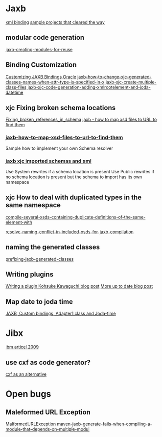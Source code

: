 # Jaxb
[xml binding](http://www.onjava.com/pub/a/onjava/2003/12/10/jaxb.html)
[sample projects that cleared the way](http://confluence.highsource.org/display/MJIIP/Sample+projects)

## modular code generation
[jaxb-creating-modules-for-reuse](http://stackoverflow.com/questions/5869547/jaxb-creating-modules-for-reuse)

## Binding Customization
[Customizing JAXB Bindings Oracle](http://docs.oracle.com/cd/E17802_01/webservices/webservices/docs/2.0/tutorial/doc/JAXBUsing4.html#wp148690)
[jaxb-how-to-change-xjc-generated-classes-names-when-attr-type-is-specified-in-x](http://stackoverflow.com/questions/4793637/jaxb-how-to-change-xjc-generated-classes-names-when-attr-type-is-specified-in-x)
[jaxb-xjc-create-multiple-class-files](http://stackoverflow.com/questions/13175224/jaxb-xjc-create-multiple-class-files)
[jaxb-xjc-code-generation-adding-xmlrootelement-and-joda-datetime](http://codereview.stackexchange.com/questions/1877/jaxb-xjc-code-generation-adding-xmlrootelement-and-joda-datetime)

## xjc Fixing broken schema locations

[Fixing_broken_references_in_schema](https://jaxb.java.net/guide/Fixing_broken_references_in_schema.html)
[jaxb - how to map xsd files to URL to find them](http://stackoverflow.com/questions/9789739/jaxb-how-to-map-xsd-files-to-url-to-find-them)

### [jaxb-how-to-map-xsd-files-to-url-to-find-them](http://stackoverflow.com/questions/9789739/jaxb-how-to-map-xsd-files-to-url-to-find-them)

Sample how to implement your own Schema resolver

### [jaxb xjc imported schemas and xml](http://blog.bdoughan.com/2011/10/jaxb-xjc-imported-schemas-and-xml.html)

Use System rewrites if a schema location is present
Use Public rewrites if no schema location is present but the schema to import has its own namespace 


## xjc How to deal with duplicated types in the same namespace
[compile-several-xsds-containing-duplicate-definitions-of-the-same-element-with](http://stackoverflow.com/questions/9683907/compile-several-xsds-containing-duplicate-definitions-of-the-same-element-with)

[resolve-naming-conflict-in-included-xsds-for-jaxb-compilation](http://stackoverflow.com/questions/2714588/resolve-naming-conflict-in-included-xsds-for-jaxb-compilation)

## naming the generated classes
[prefixing-jaxb-generated-classes](http://stackoverflow.com/questions/892298/prefixing-jaxb-generated-classes)

## Writing plugins

[Writing a plugin Kohsuke Kawaguchi blog post](https://weblogs.java.net/blog/kohsuke/archive/2005/06/writing_a_plugi.html)
[More up to date blog post](http://ricston.com/blog/xjc-plugin/)


## Map date to joda time
[JAXB, Custom bindings, Adapter1.class and Joda-time](http://stackoverflow.com/a/18868465)

# Jibx
[ibm articel 2009](http://www.ibm.com/developerworks/java/tutorials/j-jibx2/)


## use cxf as code generator?

[cxf as an alternative](http://stackoverflow.com/a/9199036)


# Open bugs
## Maleformed URL Exception
[MalformedURLException](https://java.net/jira/browse/MAVEN_JAXB2_PLUGIN-82)
[maven-jaxb-generate-fails-when-compiling-a-module-that-depends-on-multiple-modul](http://stackoverflow.com/questions/18163565/maven-jaxb-generate-fails-when-compiling-a-module-that-depends-on-multiple-modul/19528189#19528189)
